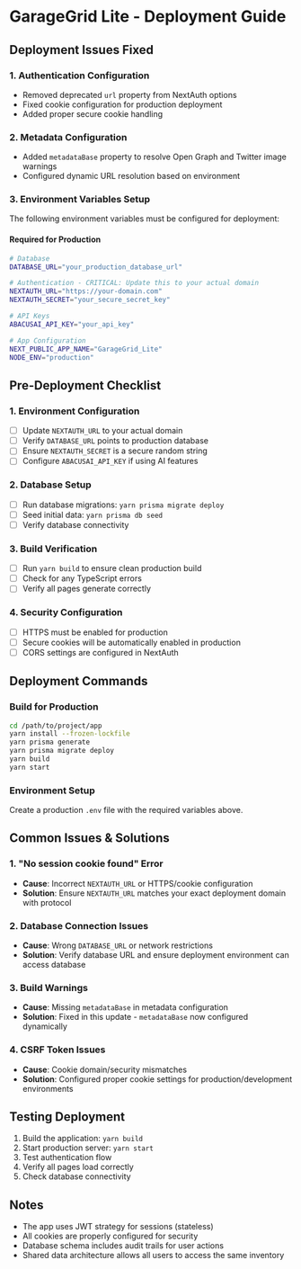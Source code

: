 
# GarageGrid Lite - Deployment Guide

## Deployment Issues Fixed

### 1. Authentication Configuration
- Removed deprecated `url` property from NextAuth options
- Fixed cookie configuration for production deployment
- Added proper secure cookie handling

### 2. Metadata Configuration
- Added `metadataBase` property to resolve Open Graph and Twitter image warnings
- Configured dynamic URL resolution based on environment

### 3. Environment Variables Setup
The following environment variables must be configured for deployment:

#### Required for Production
```bash
# Database
DATABASE_URL="your_production_database_url"

# Authentication - CRITICAL: Update this to your actual domain
NEXTAUTH_URL="https://your-domain.com"
NEXTAUTH_SECRET="your_secure_secret_key"

# API Keys
ABACUSAI_API_KEY="your_api_key"

# App Configuration
NEXT_PUBLIC_APP_NAME="GarageGrid_Lite"
NODE_ENV="production"
```

## Pre-Deployment Checklist

### 1. Environment Configuration
- [ ] Update `NEXTAUTH_URL` to your actual domain
- [ ] Verify `DATABASE_URL` points to production database
- [ ] Ensure `NEXTAUTH_SECRET` is a secure random string
- [ ] Configure `ABACUSAI_API_KEY` if using AI features

### 2. Database Setup
- [ ] Run database migrations: `yarn prisma migrate deploy`
- [ ] Seed initial data: `yarn prisma db seed`
- [ ] Verify database connectivity

### 3. Build Verification
- [ ] Run `yarn build` to ensure clean production build
- [ ] Check for any TypeScript errors
- [ ] Verify all pages generate correctly

### 4. Security Configuration
- [ ] HTTPS must be enabled for production
- [ ] Secure cookies will be automatically enabled in production
- [ ] CORS settings are configured in NextAuth

## Deployment Commands

### Build for Production
```bash
cd /path/to/project/app
yarn install --frozen-lockfile
yarn prisma generate
yarn prisma migrate deploy
yarn build
yarn start
```

### Environment Setup
Create a production `.env` file with the required variables above.

## Common Issues & Solutions

### 1. "No session cookie found" Error
- **Cause**: Incorrect `NEXTAUTH_URL` or HTTPS/cookie configuration
- **Solution**: Ensure `NEXTAUTH_URL` matches your exact deployment domain with protocol

### 2. Database Connection Issues
- **Cause**: Wrong `DATABASE_URL` or network restrictions
- **Solution**: Verify database URL and ensure deployment environment can access database

### 3. Build Warnings
- **Cause**: Missing `metadataBase` in metadata configuration
- **Solution**: Fixed in this update - `metadataBase` now configured dynamically

### 4. CSRF Token Issues
- **Cause**: Cookie domain/security mismatches
- **Solution**: Configured proper cookie settings for production/development environments

## Testing Deployment

1. Build the application: `yarn build`
2. Start production server: `yarn start`
3. Test authentication flow
4. Verify all pages load correctly
5. Check database connectivity

## Notes
- The app uses JWT strategy for sessions (stateless)
- All cookies are properly configured for security
- Database schema includes audit trails for user actions
- Shared data architecture allows all users to access the same inventory
